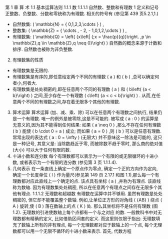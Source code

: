 第 1 章 算 术
1.1 基本运算法则
1.1.1 数
1.1.1.1 自然数、整数和有理数
1 定义和记号
正整数、负整数、分数和零统称为有理数. 相关的符号有 (参见第 439 页5.2.1,1.)
- 自然数集: \( \mathbb{N} = \{ 0,1,2,3,\cdots \} \) ,
- 整数集: \( \mathbb{Z} = \{ \cdots , - 2, - 1,0,1,2,\cdots \} \) ,
- 有理数集: \( \mathbb{Q} = \left\{  {x\left| {\;x = \frac{p}{q}}\right. ,p \in  \mathbb{Z},q \in  \mathbb{Z},q \neq  0}\right\} \)
自然数的概念来源于计数和排序. 自然数也被称为非负整数.
2. 有理数集的性质
- 有理数集是无限的.
- 有理数集是有序的,即任意给定两个不同的有理数 \( a \) 和 \( b \) ,总可以确定何者小,何者大.
- 有理数集是处处稠密的,即在任意两个不同的有理数 \( a \) 和 \( b\left( {a < b}\right) \) 之间,至少存在一个有理数 \( c\left( {a < c < b}\right) \) . 从而,在任意两个不同的有理数之间,存在着无限多个其他的有理数.
3. 算术运算
算术运算 (加、减、乘、除) 可以在任意两个有理数之间执行, 结果仍是一个有理数. 唯一的例外是被零除,这是不可能的. 被写成 \( a : 0 \) 的运算是无意义的,因为其不能得到任何结果: 如果 \( a \neq  0 \) ,那么不存在任何有理数 \( b \) 能使 \( b \cdot  0 = a \) 成立; 而如果 \( a = 0 \) ,则 \( b \) 可以是任意有理数. 常常出现的表达式 \( a : 0 = \infty \) (无限大) 并不意味这一除法是可能的, 这只是一种记号, 其意义是: 当除数趋近于零, 而被除数不趋于零时, 那么商的绝对值 (大小) 可以大于任何有限的数.
4. 十进小数和连分数
每个有理数都可以表示为一个有限的或无限循环的十进小数, 或者表示为一个有限的连分数 (参见第 3 页 1.1.1.4).
5. 几何表示
在一条直线上确定一个原点作为零点, 确定一个正的方向作为定向, 确定一个长度单位 \( l \) 作为量尺(参见第 149 页 2.17.1 和图 1.1),那么每一个有理数都对应此直线上一个确定的点. 该点具有坐标 \( a \) ,并称为有理点. 该直线称为数轴. 因为有理数集处处稠密, 所以在任意两个有理点之间存在无限多个其他有理点.
1.1.1.2 无理数和超越数
有理数在运算中并不够用. 虽然有理数是处处稠密的, 但它却不能覆盖整个数轴. 例如,让单位正方形的对角线 \( {AB} \) 绕点 \( A \) 旋转,使 \( B \) 落在数轴上的点 \( K \) 处.
那么其坐标将不是任何有理数 (图 1.2).
无理数的引进使数轴上每个点都有一个与之对应 的数. 一般教科书中对无理数都有精确的定义, 比如借助区间套的定义. 而这里则仅限于指出: 无理数填充了数轴上所有的非有理点, 每一个无理数都对应于数轴上的一个点, 每个无理数都可以用一个无限不循环的十进小数来表示.
首先, 代数方程
